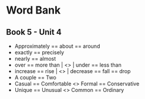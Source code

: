 # Word Bank

## Book 5 - Unit 4

- Approximately == about == around
- exactly == precisely
- nearly == almost
- over == more than | <> | under == less than
- increase == rise | <> | decrease == fall == drop
- A couple == Two
- Casual == Comfortable <> Formal == Conservative
- Unique == Unusual <> Common == Ordinary
